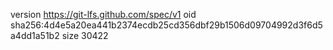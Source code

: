version https://git-lfs.github.com/spec/v1
oid sha256:4d4e5a20ea441b2374ecdb25cd356dbf29b1506d09704992d3f6d5a4dd1a51b2
size 30422
